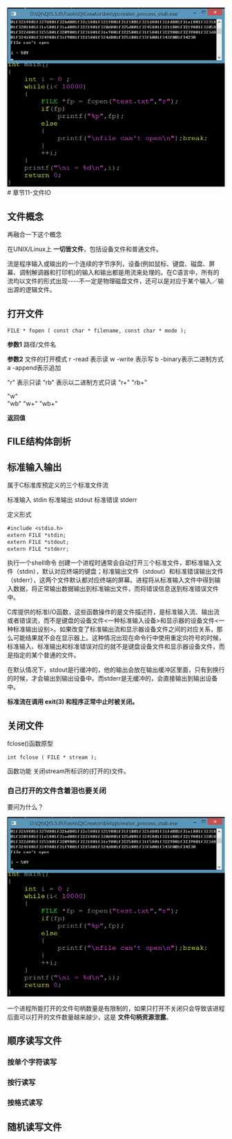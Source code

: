 ![](/assets/cantopenfile.png)# 章节11-文件IO

## 文件概念

再融合一下这个概念 

在UNIX/Linux上 **一切皆文件**，包括设备文件和普通文件。

流是程序输入或输出的一个连续的字节序列，设备(例如鼠标、键盘、磁盘、屏幕、调制解调器和打印机)的输入和输出都是用流来处理的。在C语言中，所有的流均以文件的形式出现----不一定是物理磁盘文件，还可以是对应于某个输入／输出源的逻辑文件。




## 打开文件


```
FILE * fopen ( const char * filename, const char * mode );
```

**参数1** 路径/文件名

**参数2** 文件的打开模式
r -read  表示读
w -write 表示写
b -binary表示二进制方式
a -append表示追加

"r"  表示只读 
"rb" 表示以二进制方式只读
"r+" 
"rb+"

"w"  
"wb" 
"w+" 
"wb+"

**返回值**



## FILE结构体剖析



## 标准输入输出

属于C标准库预定义的三个标准文件流

标准输入 stdin
标准输出 stdout
标准错误 stderr

定义形式


```
#include <stdio.h>
extern FILE *stdin;
extern FILE *stdout;
extern FILE *stderr;
```


执行一个shell命令 创建一个进程时通常会自动打开三个标准文件，即标准输入文件（stdin），默认对应终端的键盘；标准输出文件（stdout）和标准错误输出文件（stderr），这两个文件默认都对应终端的屏幕。进程将从标准输入文件中得到输入数据，将正常输出数据输出到标准输出文件，而将错误信息送到标准错误文件中。

C库提供的标准I/O函数，这些函数操作的是文件描述符，是标准输入流、输出流或者错误流，而不是键盘的设备文件<一种标准输入设备>和显示器的设备文件<一种标准输出设别>。如果改变了标准输出流和显示器设备文件之间的对应关系，那么可能结果就不会在显示器上。这种情况出现在命令行中使用重定向符号的时候，标准输入、标准输出和标准错误对应的就不是键盘设备文件和显示器设备文件，而是指定的某个普通的文件。

在默认情况下，stdout是行缓冲的，他的输出会放在输出缓冲区里面，只有到换行的时候，才会输出到输出设备中。而stderr是无缓冲的，会直接输出到输出设备中。

**标准流在调用 exit(3) 和程序正常中止时被关闭。**

## 关闭文件

fclose()函数原型

```
int fclose ( FILE * stream );
```
函数功能 关闭stream所标识的(打开的)文件。



### 自己打开的文件含着泪也要关闭

要问为什么？

![](/assets/cantopenfile.png)


一个进程所能打开的文件句柄数量是有限制的，如果只打开不关闭只会导致该进程后面可以打开的文件数量越来越少，这是 **文件句柄资源泄露**。


## 顺序读写文件


### 按单个字符读写


### 按行读写


### 按格式读写



## 随机读写文件
